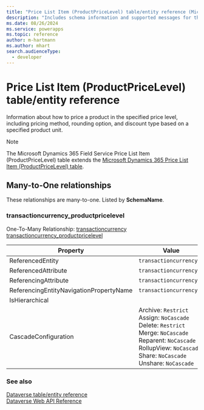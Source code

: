 ```yaml
---
title: "Price List Item (ProductPriceLevel) table/entity reference (Microsoft Dynamics 365 Field Service)"
description: "Includes schema information and supported messages for the Price List Item (ProductPriceLevel) table/entity with Microsoft Dynamics 365 Field Service."
ms.date: 08/26/2024
ms.service: powerapps
ms.topic: reference
author: m-hartmann
ms.author: mhart
search.audienceType: 
  - developer
---
```


# Price List Item (ProductPriceLevel) table/entity reference

Information about how to price a product in the specified price level, including pricing method, rounding option, and discount type based on a specified product unit.

> [!NOTE]
> The Microsoft Dynamics 365 Field Service Price List Item (ProductPriceLevel) table extends the [Microsoft Dynamics 365 Price List Item (ProductPriceLevel) table](/dynamics365/developer/entities/productpricelevel).




## Many-to-One relationships

These relationships are many-to-one. Listed by **SchemaName**.

### <a name="BKMK_transactioncurrency_productpricelevel"></a> transactioncurrency_productpricelevel

One-To-Many Relationship: [transactioncurrency transactioncurrency_productpricelevel](transactioncurrency.md#BKMK_transactioncurrency_productpricelevel)

|Property|Value|
|---|---|
|ReferencedEntity|`transactioncurrency`|
|ReferencedAttribute|`transactioncurrencyid`|
|ReferencingAttribute|`transactioncurrencyid`|
|ReferencingEntityNavigationPropertyName|`transactioncurrencyid`|
|IsHierarchical||
|CascadeConfiguration|Archive: `Restrict`<br />Assign: `NoCascade`<br />Delete: `Restrict`<br />Merge: `NoCascade`<br />Reparent: `NoCascade`<br />RollupView: `NoCascade`<br />Share: `NoCascade`<br />Unshare: `NoCascade`|



### See also

[Dataverse table/entity reference](../about-entity-reference.md)  
[Dataverse Web API Reference](/power-apps/developer/data-platform/webapi/reference/about)   

